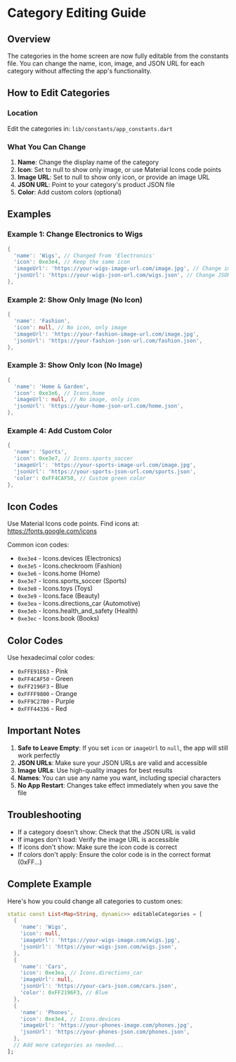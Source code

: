 # Category Editing Guide

## Overview
The categories in the home screen are now fully editable from the constants file. You can change the name, icon, image, and JSON URL for each category without affecting the app's functionality.

## How to Edit Categories

### Location
Edit the categories in: `lib/constants/app_constants.dart`

### What You Can Change

1. **Name**: Change the display name of the category
2. **Icon**: Set to null to show only image, or use Material Icons code points
3. **Image URL**: Set to null to show only icon, or provide an image URL
4. **JSON URL**: Point to your category's product JSON file
5. **Color**: Add custom colors (optional)

## Examples

### Example 1: Change Electronics to Wigs
```dart
{
  'name': 'Wigs', // Changed from 'Electronics'
  'icon': 0xe3e4, // Keep the same icon
  'imageUrl': 'https://your-wigs-image-url.com/image.jpg', // Change image
  'jsonUrl': 'https://your-wigs-json-url.com/wigs.json', // Change JSON URL
},
```

### Example 2: Show Only Image (No Icon)
```dart
{
  'name': 'Fashion',
  'icon': null, // No icon, only image
  'imageUrl': 'https://your-fashion-image-url.com/image.jpg',
  'jsonUrl': 'https://your-fashion-json-url.com/fashion.json',
},
```

### Example 3: Show Only Icon (No Image)
```dart
{
  'name': 'Home & Garden',
  'icon': 0xe3e6, // Icons.home
  'imageUrl': null, // No image, only icon
  'jsonUrl': 'https://your-home-json-url.com/home.json',
},
```

### Example 4: Add Custom Color
```dart
{
  'name': 'Sports',
  'icon': 0xe3e7, // Icons.sports_soccer
  'imageUrl': 'https://your-sports-image-url.com/image.jpg',
  'jsonUrl': 'https://your-sports-json-url.com/sports.json',
  'color': 0xFF4CAF50, // Custom green color
},
```

## Icon Codes

Use Material Icons code points. Find icons at: https://fonts.google.com/icons

Common icon codes:
- `0xe3e4` - Icons.devices (Electronics)
- `0xe3e5` - Icons.checkroom (Fashion)
- `0xe3e6` - Icons.home (Home)
- `0xe3e7` - Icons.sports_soccer (Sports)
- `0xe3e8` - Icons.toys (Toys)
- `0xe3e9` - Icons.face (Beauty)
- `0xe3ea` - Icons.directions_car (Automotive)
- `0xe3eb` - Icons.health_and_safety (Health)
- `0xe3ec` - Icons.book (Books)

## Color Codes

Use hexadecimal color codes:
- `0xFFE91E63` - Pink
- `0xFF4CAF50` - Green
- `0xFF2196F3` - Blue
- `0xFFFF9800` - Orange
- `0xFF9C27B0` - Purple
- `0xFFF44336` - Red

## Important Notes

1. **Safe to Leave Empty**: If you set `icon` or `imageUrl` to `null`, the app will still work perfectly
2. **JSON URLs**: Make sure your JSON URLs are valid and accessible
3. **Image URLs**: Use high-quality images for best results
4. **Names**: You can use any name you want, including special characters
5. **No App Restart**: Changes take effect immediately when you save the file

## Troubleshooting

- If a category doesn't show: Check that the JSON URL is valid
- If images don't load: Verify the image URL is accessible
- If icons don't show: Make sure the icon code is correct
- If colors don't apply: Ensure the color code is in the correct format (0xFF...)

## Complete Example

Here's how you could change all categories to custom ones:

```dart
static const List<Map<String, dynamic>> editableCategories = [
  {
    'name': 'Wigs',
    'icon': null,
    'imageUrl': 'https://your-wigs-image.com/wigs.jpg',
    'jsonUrl': 'https://your-wigs-json.com/wigs.json',
  },
  {
    'name': 'Cars',
    'icon': 0xe3ea, // Icons.directions_car
    'imageUrl': null,
    'jsonUrl': 'https://your-cars-json.com/cars.json',
    'color': 0xFF2196F3, // Blue
  },
  {
    'name': 'Phones',
    'icon': 0xe3e4, // Icons.devices
    'imageUrl': 'https://your-phones-image.com/phones.jpg',
    'jsonUrl': 'https://your-phones-json.com/phones.json',
  },
  // Add more categories as needed...
];
```
